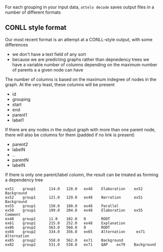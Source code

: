 For each grouping in your input data, `attelo decode` saves output files
in a number of different formats

## CONLL style format

Our most recent format is an attempt at a CONLL-style output, with some
differences

* we don't have a text field of any sort
* because we are predicting graphs rather than depnedency trees we have a
  variable number of columns depending on the maximum number of parents a
  a given node can have

The number of columns is based on the maximum indegree of nodes in the graph.
At the very least, these columns will be present

* id
* grouping
* start
* end
* parent1
* label1

If there are any nodes in the output graph with more than one parent node,
there will also be columns for them (padded if no link is present)

* parent2
* labelN
* ..
* parentN
* labelN

If there is only one parent/label column, the result can be treated as forming
a dependency tree

    ex51    group1      114.0   120.0   ex48    Elaboration    ex52    Background
    ex52    group1      121.0   129.0   ex48    Narration      ex51    Background
    ex55    group1      150.0   180.0   ex48    Parallel
    ex58    group1      199.0   204.0   ex48    Elaboration    ex55    Comment
    ex48    group1      11.0    102.0   0       ROOT
    ex61    group1      215.0   252.0   ex48    Explanation
    ex86    group2      563.0   568.0   0       ROOT
    ex68    group2      334.0   356.0   ex65    Alternation     ex71    Alternation
    ex85    group2      558.0   562.0   ex71    Background
    ex82    group2      531.0   538.0   ex71    QAP    ex79    Background
